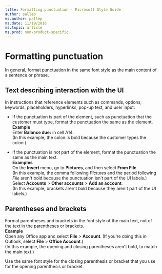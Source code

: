 ```yaml
---
title: Formatting punctuation - Microsoft Style Guide
author: pallep
ms.author: pallep
ms.date: 11/19/2016
ms.topic: article
ms.prod: non-product-specific
---
```


# Formatting punctuation

In general, format punctuation in the same font style as the main content of a sentence or phrase.

## Text describing interaction with the UI

In instructions
that reference elements such as commands,
options, keywords, placeholders, hyperlinks, pop-up text, and
user input:

  - If the punctuation
    is part of the element, such as punctuation that the customer
    must type, format the punctuation the same as the element. <br />
    **Example**  
    Enter **Balance due:** in cell A14.  
    (In this example, the colon is bold because the customer types the colon.)

  - If the punctuation is not part of the element, format the punctuation the same as the main text. <br />
    **Examples**  
    On the **Insert** menu, go to **Pictures**, and then select **From File**.  
    (In this example, the comma following *Pictures* and the period following *File* aren't bold because the punctuation isn't part of the UI labels.)  
    Select **Accounts**  \> **Other accounts** \> **Add an account**.  
    (In this example, brackets aren't bold because they aren't part of the UI labels.)

## Parentheses and brackets

Format
parentheses and brackets in the font style of the
main text, not of the text in the parentheses or brackets.  
**Example**  
Open any Office app and select **File** \> **Account**. (If you're doing this in Outlook, select **File** \> **Office Account**.)  
(In this example, the opening and closing parentheses aren't bold, to match the main text.)

Use the same font style for the closing parenthesis or bracket that you use for the opening parenthesis or bracket. 
